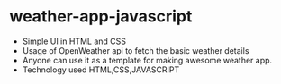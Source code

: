 # weather-app-javascript
* Simple UI in HTML and CSS
* Usage of OpenWeather api to fetch the basic weather details
* Anyone can use it as a template for making awesome weather app.
* Technology used HTML,CSS,JAVASCRIPT
